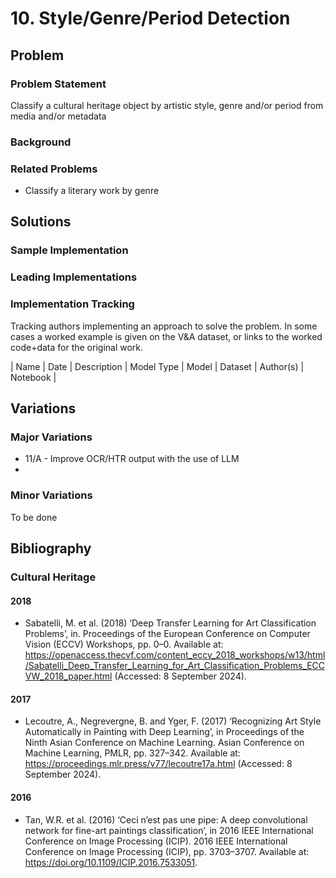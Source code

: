# 10. Style/Genre/Period Detection

## Problem

### Problem Statement

Classify a cultural heritage object by artistic style, genre and/or period from media and/or metadata

### Background

### Related Problems

  * Classify a literary work by genre

## Solutions

### Sample Implementation

### Leading Implementations

### Implementation Tracking

Tracking authors implementing an approach to solve the problem. In some cases a worked example is
given on the V&A dataset, or links to the worked code+data for the original work.

| Name | Date | Description | Model Type | Model | Dataset | Author(s) | Notebook | 

## Variations

### Major Variations

  * 11/A - Improve OCR/HTR output with the use of LLM
  * 

### Minor Variations

To be done

## Bibliography

### Cultural Heritage

#### 2018

  * Sabatelli, M. et al. (2018) ‘Deep Transfer Learning for Art Classification Problems’, in. Proceedings of the European Conference on Computer Vision (ECCV) Workshops, pp. 0–0. Available at: https://openaccess.thecvf.com/content_eccv_2018_workshops/w13/html/Sabatelli_Deep_Transfer_Learning_for_Art_Classification_Problems_ECCVW_2018_paper.html (Accessed: 8 September 2024).


#### 2017

  * Lecoutre, A., Negrevergne, B. and Yger, F. (2017) ‘Recognizing Art Style Automatically in Painting with Deep Learning’, in Proceedings of the Ninth Asian Conference on Machine Learning. Asian Conference on Machine Learning, PMLR, pp. 327–342. Available at: https://proceedings.mlr.press/v77/lecoutre17a.html (Accessed: 8 September 2024).

#### 2016

  * Tan, W.R. et al. (2016) ‘Ceci n’est pas une pipe: A deep convolutional network for fine-art paintings classification’, in 2016 IEEE International Conference on Image Processing (ICIP). 2016 IEEE International Conference on Image Processing (ICIP), pp. 3703–3707. Available at: https://doi.org/10.1109/ICIP.2016.7533051.
